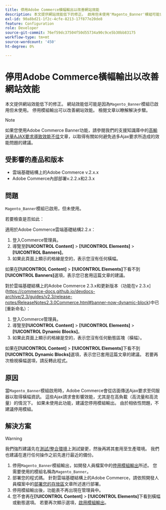 ```yaml
---
title: 停用Adobe Commerce橫幅輸出以改善網站效能
description: 本文提供網站效能低下的修正。 啟用但未使用'Magento_Banner'模組可能會造成網站效能低下。 停用模組輸出可以改善網站效能。 檢閱文章以瞭解解決步驟。
exl-id: 90a8bd21-1f2c-4cfe-8213-17f877e20de8
feature: Configuration
role: Developer
source-git-commit: 76ef59dc37504f50d55734a90c9ce5b30bb83175
workflow-type: tm+mt
source-wordcount: '450'
ht-degree: 0%

---
```


# 停用Adobe Commerce橫幅輸出以改善網站效能

本文提供網站效能低下的修正。 網站效能低可能是因為`Magento_Banner`模組已啟用但未使用。 停用模組輸出可以改善網站效能。 檢閱文章以瞭解解決步驟。

>[!NOTE]
>
>如果您使用Adobe Commerce Banner功能，請參閱我們的支援知識庫中的[高輸送量AJAX要求導致效能不佳](/help/troubleshooting/miscellaneous/high-throughput-ajax-requests-cause-poor-performance.md)文章，以取得有關如何避免過多Ajax要求所造成的效能問題的建議。

## 受影響的產品和版本

* 雲端基礎結構上的Adobe Commerce v.2.x.x
* Adobe Commerce內部部署v.2.2.x和2.3.x

## 問題

`Magento_Banner`模組已啟用，但未使用。

若要檢查是否如此：

適用於Adobe Commerce雲端基礎結構2.2.x：

1. 登入Commerce管理員。
1. 導覽至&#x200B;**[!UICONTROL Content]** > **[!UICONTROL Elements]** > **[!UICONTROL Banners]**。
1. 如果此頁面上顯示的格線是空的，表示您沒有任何橫幅。

如果在&#x200B;**[!UICONTROL Content]** > **[!UICONTROL Elements]**&#x200B;下看不到&#x200B;**[!UICONTROL Banners]**&#x200B;選項，表示您已套用這篇文章的建議。

對於雲端基礎結構上的Adobe Commerce 2.3.x和更新版本（功能在v 2.3.x](https://commerce-docs.github.io/devdocs-archive/2.3/guides/v2.3/release-notes/ReleaseNotes2.3.0Commerce.html#banner-now-dynamic-block)中已[重新命名）：

1. 登入Commerce管理員。
1. 導覽至&#x200B;**[!UICONTROL Content]** > **[!UICONTROL Elements]** > **[!UICONTROL Dynamic Blocks]**。
1. 如果此頁面上顯示的格線是空的，表示您沒有任何動態區塊（橫幅）。

如果在&#x200B;**[!UICONTROL Content]** > **[!UICONTROL Elements]**&#x200B;下看不到&#x200B;**[!UICONTROL Dynamic Blocks]**&#x200B;選項，表示您已套用這篇文章的建議。 若要再次檢視橫幅選項，請反轉此程式。

## 原因

當`Magento_Banner`模組啟用時，Adobe Commerce會從店面傳送Ajax要求至伺服器以取得橫幅資訊。 這些Ajax請求會影響效能，尤其是在高負載（高流量和高流量）的情況下。 如果未使用此功能，建議您停用模組輸出。 由於相依性問題，不建議停用模組。

## 解決方案

>[!WARNING]
>
>我們強烈建議先在[測試/整合環境](/help/announcements/adobe-commerce-announcements/integration-environment-enhancement-request-pro-and-starter.md)上測試變更，然後再將其套用至生產環境。 我們也建議在進行任何操作之前先進行最近的備份。

1. 停用`Magento_Banner`模組輸出，如開發人員檔案中的[停用模組輸出](https://experienceleague.adobe.com/en/docs/commerce-operations/configuration-guide/files/disable-module-output)所述。 您需要使用的模組名稱為`Magento_Banner`。
1. 部署您的程式碼。 針對雲端基礎結構上的Adobe Commerce，請依照開發人員檔案中的[部署您的存放區](https://experienceleague.adobe.com/en/docs/commerce-cloud-service/user-guide/develop/deploy/staging-production)文章所述進行部署。
1. 停用模組輸出後，功能表不再出現在管理員中。
1. 您不會再在&#x200B;**[!UICONTROL Content]** > **[!UICONTROL Elements]**&#x200B;下看到橫幅或動態選項。 若要再次顯示選項，[啟用模組輸出](https://experienceleague.adobe.com/en/docs/commerce-operations/configuration-guide/files/disable-module-output?lang=en#disable-module-output-in-a-simple-deployment)。

